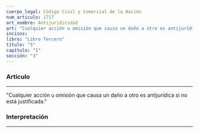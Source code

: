 ```yaml
---
cuerpo_legal: Código Civil y Comercial de la Nación
num_articulo: 1717
art_nombre: Antijuridicidad
art: "Cualquier acción u omisión que causa un daño a otro es antijurídica si no está justificada."
incisos: 
libro: "Libro Tercero"
título: "5"
capítulo: "1"
sección: "3"
---
```

### Artículo
---
"Cualquier acción u omisión que causa un daño a otro es antijurídica si no está justificada."


### Interpretación
---
